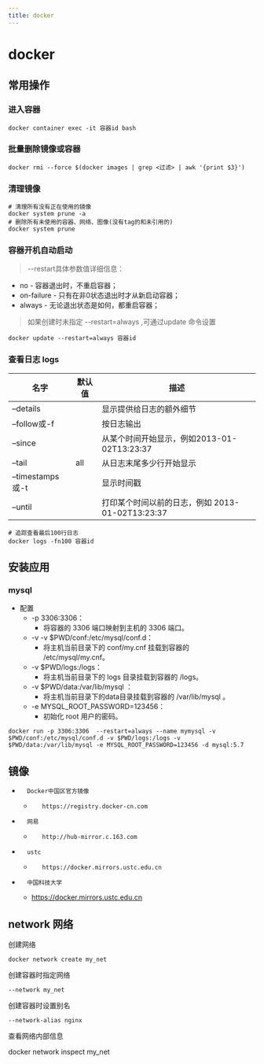 ```yaml
---
title: docker
---
```

# docker
## 常用操作

### 进入容器

```
docker container exec -it 容器id bash
```



### 批量删除镜像或容器

```
docker rmi --force $(docker images | grep <过滤> | awk '{print $3}')
```

### 清理镜像

```
# 清理所有没有正在使用的镜像
docker system prune -a
# 删除所有未使用的容器、网络、图像(没有tag的和未引用的)
docker system prune
```



###  容器开机自动启动

> --restart具体参数值详细信息：

   - no -  容器退出时，不重启容器；
   - on-failure - 只有在非0状态退出时才从新启动容器；
   - always - 无论退出状态是如何，都重启容器；

> 如果创建时未指定 --restart=always ,可通过update 命令设置

```
docker update --restart=always 容器id
```



###  查看日志 logs

| 名字            | 默认值 | 描述                                             |
| --------------- | ------ | ------------------------------------------------ |
| –details        |        | 显示提供给日志的额外细节                         |
| –follow或-f     |        | 按日志输出                                       |
| –since          |        | 从某个时间开始显示，例如2013-01-02T13:23:37      |
| –tail           | all    | 从日志末尾多少行开始显示                         |
| –timestamps或-t |        | 显示时间戳                                       |
| –until          |        | 打印某个时间以前的日志，例如 2013-01-02T13:23:37 |

```
# 追踪查看最后100行日志
docker logs -fn100 容器id
```



## 安装应用

###  mysql

*   配置
    *   -p 3306:3306：
        *   将容器的 3306 端口映射到主机的 3306 端口。
    *   -v -v $PWD/conf:/etc/mysql/conf.d：
        *   将主机当前目录下的 conf/my.cnf 挂载到容器的 /etc/mysql/my.cnf。
    *   -v $PWD/logs:/logs：
        *   将主机当前目录下的 logs 目录挂载到容器的 /logs。
    *   -v $PWD/data:/var/lib/mysql ：
        *   将主机当前目录下的data目录挂载到容器的 /var/lib/mysql 。
    *   -e MYSQL_ROOT_PASSWORD=123456：
        *   初始化 root 用户的密码。

```
docker run -p 3306:3306  --restart=always --name mymysql -v $PWD/conf:/etc/mysql/conf.d -v $PWD/logs:/logs -v $PWD/data:/var/lib/mysql -e MYSQL_ROOT_PASSWORD=123456 -d mysql:5.7
```





##  镜像

*		Docker中国区官方镜像
   
   *		https://registry.docker-cn.com
*		网易
   
   *		http://hub-mirror.c.163.com
*		ustc
   
   *		https://docker.mirrors.ustc.edu.cn
*		中国科技大学
   
   * https://docker.mirrors.ustc.edu.cn
   
     


##  network 网络

创建网络

```
docker network create my_net
```


创建容器时指定网络

```
--network my_net 
```

创建容器时设置别名

```
--network-alias nginx
```

 查看网络内部信息

docker network inspect my_net
